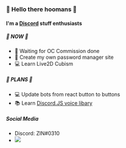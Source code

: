 ### 👋 Hello there hoomans 👋

#### I'm a [Discord](https://discord.com) stuff enthusiasts

##### 📅 NOW 📅

- 🎨 Waiting for OC Commission done
- 🔐 Create my own password manager site
- 💻 Learn Live2D Cubism

##### 🎯 PLANS 🎯

- 💻 Update bots from react button to buttons
- 📚 Learn [Discord.JS voice libary](https://github.com/discordjs/voice)

##### Social Media

- Discord: ZIN#0310
- [![](https://img.shields.io/badge/-twitter-1C9CEA?style=flat-square)](https://twitter.com/zinmaybe)
